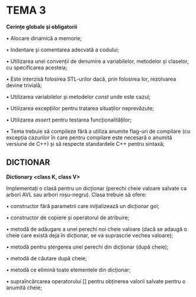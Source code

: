 ﻿# TEMA 3

**Cerințe globale și obligatorii**

•	Alocare dinamică a memorie;

•	Indentare și comentarea adecvată a codului;

•	Utilizarea unei convenții de denumire a variabilelor, metodelor și claselor, cu specificarea acesteia;

•	Este interzisă folosirea STL-urilor dacă, prin folosirea lor, rezolvarea devine trivială;

•	Utilizarea variabilelor și metodelor *const* unde este cazul;

•	Utilizarea excepțiilor pentru tratarea situaților neprevăzute;

•	Utilizarea *assert* pentru testarea funcționalităților;

•	Tema  trebuie  să  compileze  fără  a  utiliza  anumite  flag-uri  de  compilare (cu  excepția  cazurilor în  care  pentru  compilare  este  necesară  o  anumită versiune de C++) și să respecte standardele C++ pentru sintaxă;

## DICTIONAR

**Dictionary <class K, class V>**

Implementați  o  clasă  pentru  un  dicționar  (perechi  cheie  valoare  salvate  ca arbori AVL sau arbori roșu-negru).  Clasa trebuie să ofere:

•	constructor fără parametrii care inițializează un dicționar gol;

•	constructor de copiere și operatorul de atribuire;

•	metodă  de  adăugare  a  unei  perechi  noi  cheie  valoare  (dacă  se  adaugă  o cheie care există deja în dicționar, se va suprascrie vechea valoare);

•	metodă pentru ștergerea unei perechi din dicționar (după cheie);

•	metodă de căutare după cheie;

•	metodă ce elimină toate elementele din dicționar;

•	supraîncărcarea  operatorului  []  pentru  obținerea  valorii  salvate  pentru  o anumită cheie;


